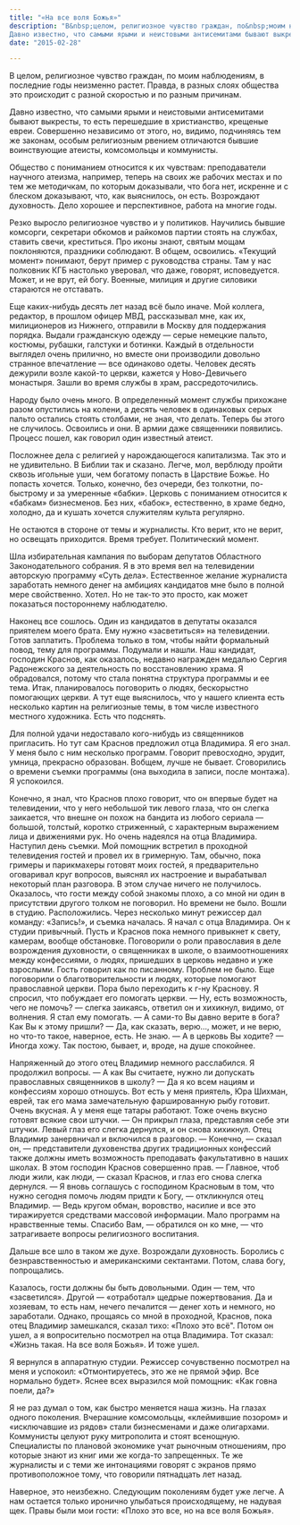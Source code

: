 ```yaml
---
title: "«На все воля Божья»"
description: "В&nbsp;целом, религиозное чувство граждан, по&nbsp;моим наблюдениям, в&nbsp;последние годы неизменно растет. Правда, в&nbsp;разных слоях общества это происходит с&nbsp;разной скоростью и&nbsp;по&nbsp;разным причинам
Давно известно, что самыми ярыми и неистовыми антисемитами бывают выкресты, то есть перешедшие в христианство, крещеные евреи. Совершенно независимо от этого, но, видимо, подчиняясь тем же законам, особым религиозным рвением отличаются бывшие воинствующие атеисты, комсомольцы и коммунисты."
date: "2015-02-28"

---
```


В целом, религиозное чувство граждан, по моим наблюдениям, в последние годы неизменно растет. Правда, в разных слоях общества это происходит с разной скоростью и по разным причинам.

Давно известно, что самыми ярыми и неистовыми антисемитами бывают выкресты, то есть перешедшие в христианство, крещеные евреи. Совершенно независимо от этого, но, видимо, подчиняясь тем же законам, особым религиозным рвением отличаются бывшие воинствующие атеисты, комсомольцы и коммунисты.

Общество с пониманием относится к их чувствам: преподаватели научного атеизма, например, теперь на своих же рабочих местах и по тем же методичкам, по которым доказывали, что бога нет, искренне и с блеском доказывают, что, как выяснилось, он есть. Возрождают духовность. Дело хорошее и перспективное, работа на многие годы.

Резко выросло религиозное чувство и у политиков. Научились бывшие комсорги, секретари обкомов и райкомов партии стоять на службах, ставить свечи, креститься. Про иконы знают, святым мощам поклоняются, праздники соблюдают. В общем, освоились. «Текущий момент» понимают, берут пример с руководства страны. Там у нас полковник КГБ настолько уверовал, что даже, говорят, исповедуется. Может, и не врут, ей богу.
Военные, милиция и другие силовики стараются не отставать.

Еще каких-нибудь десять лет назад всё было иначе. Мой коллега, редактор, в прошлом офицер МВД, рассказывал мне, как их, милиционеров из Нижнего, отправили в Москву для поддержания порядка. Выдали гражданскую одежду — серые немецкие пальто, костюмы, рубашки, галстуки и ботинки. Каждый в отдельности выглядел очень прилично, но вместе они производили довольно странное впечатление — все одинаково одеты. Человек десять дежурили возле какой-то церкви, кажется у Ново-Девичьего монастыря. Зашли во время службы в храм, рассредоточились.

Народу было очень много. В определенный момент службы прихожане разом опустились на колени, а десять человек в одинаковых серых пальто остались стоять столбами, не зная, что делать. Теперь бы этого не случилось. Освоились и они. В армии даже священники появились. Процесс пошел, как говорил один известный атеист.

Посложнее дела с религией у нарождающегося капитализма. Так это и не удивительно. В Библии так и сказано. Легче, мол, верблюду пройти сквозь игольные уши, чем богатому попасть в Царствие Божье. Но попасть хочется. Только, конечно, без очереди, без толкотни, по-быстрому и за умеренные «бабки». Церковь с пониманием относится к «бабкам» бизнесменов. Без них, «бабок», естественно, в храме бедно, холодно, да и кушать хочется служителям культа регулярно.

Не остаются в стороне от темы и журналисты. Кто верит, кто не верит, но освещать приходится. Время требует. Политический момент.

Шла избирательная кампания по выборам депутатов Областного Законодательного собрания. Я в это время вел на телевидении авторскую программу «Суть дела». Естественное желание журналиста заработать немного денег на амбициях кандидатов мне было в полной мере свойственно. Хотел. Но не так-то это просто, как может показаться постороннему наблюдателю.

Наконец все сошлось. Один из кандидатов в депутаты оказался приятелем моего брата. Ему нужно «засветиться» на телевидении. Готов заплатить. Проблема только в том, чтобы найти формальный повод, тему для программы. Подумали и нашли. Наш кандидат, господин Краснов, как оказалось, недавно награжден медалью Сергия Радонежского за деятельность по восстановлению храма. Я обрадовался, потому что стала понятна структура программы и ее тема. Итак, планировалось поговорить о людях, бескорыстно помогающих церкви. А тут еще выяснилось, что у нашего клиента есть несколько картин на религиозные темы, в том числе известного местного художника. Есть что подснять.

Для полной удачи недоставало кого-нибудь из священников пригласить. Но тут сам Краснов предложил отца Владимира. Я его знал. У меня было с ним несколько программ. Говорит превосходно, эрудит, умница, прекрасно образован. Вобщем, лучше не бывает. Сговорились о времени съемки программы (она выходила в записи, после монтажа). Я успокоился.

Конечно, я знал, что Краснов плохо говорит, что он впервые будет на телевидении, что у него небольшой тик левого глаза, что он слегка заикается, что внешне он похож на бандита из любого сериала — большой, толстый, коротко стриженный, с характерным выражением лица и движениями рук. Но очень надеялся на отца Владимира.
Наступил день съемки. Мой помощник встретил в проходной телевидения гостей и провел их в гримерную. Там, обычно, пока гримеры и парикмахеры готовят моих гостей, я предварительно оговаривал круг вопросов, выяснял их настроение и вырабатывал некоторый план разговора. В этом случае ничего не получилось. Оказалось, что гости между собой знакомы плохо, а со мной ни один в присутствии другого толком не поговорил. Но времени не было. Вошли в студию. Расположились. Через несколько минут режиссер дал команду: «Запись!», и съемка началась. 
Я начал с отца Владимира. Он к студии привычный. Пусть и Краснов пока немного привыкнет к свету, камерам, вообще обстановке. Поговорили о роли православия в деле возрождения духовности, о священниках в школе, о взаимоотношениях между конфессиями, о людях, пришедших в церковь недавно и уже взрослыми. Гость говорил как по писанному. Проблем не было. Еще поговорили о благотворительности и людях, которые помогают православной церкви. Пора было переходить к г-ну Краснову. Я спросил, что побуждает его помогать церкви.
— Ну, есть возможность, чего не помочь? — слегка заикаясь, ответил он и хихикнул, видимо, от волнения. Я стал ему помогать. 
— А сами-то Вы давно верите в бога? Как Вы к этому пришли?
— Да, как сказать, верю…, может, и не верю, но что-то такое, наверное, есть. Не знаю.
— А в церковь Вы ходите?
— Иногда хожу. Так постою, бывает, и, вроде, на душе спокойнее.

Напряженный до этого отец Владимир немного расслабился. Я продолжил вопросы.
— А как Вы считаете, нужно ли допускать православных священников в школу?
— Да я ко всем нациям и конфессиям хорошо отношусь. Вот есть у меня приятель, Юра Шихман, еврей, так его мама замечательную фаршированную рыбу готовит. Очень вкусная. А у меня еще татары работают. Тоже очень вкусно готовят всякие свои штучки. — Он прикрыл глаза, представляя себе эти штучки. Левый глаз его слегка дернулся, и он снова хихикнул. Отец Владимир занервничал и включился в разговор.
— Конечно, — сказал он, — представители духовенства других традиционных конфессий также должны иметь возможность преподавать факультативно в наших школах. В этом господин Краснов совершенно прав. 
— Главное, чтоб люди жили, как люди, — сказал Краснов, и глаз его снова слегка дернулся.
— Я вновь соглашусь с господином Красновым в том, что нужно сегодня помочь людям придти к Богу, — откликнулся отец Владимир. — Ведь кругом обман, воровство, насилие и все это тиражируется средствами массовой информации. Мало программ на нравственные темы. Спасибо Вам, — обратился он ко мне, — что затрагиваете вопросы религиозного воспитания.

Дальше все шло в таком же духе. Возрождали духовность. Боролись с безнравственностью и американскими сектантами. Потом, слава богу, попрощались.

Казалось, гости должны бы быть довольными. Один — тем, что «засветился». Другой — «отработал» щедрые пожертвования. Да и хозяевам, то есть нам, нечего печалится — денег хоть и немного, но заработали. Однако, прощаясь со мной в проходной, Краснов, пока отец Владимир замешкался, сказал тихо: «Плохо это всё". Потом он ушел, а я вопросительно посмотрел на отца Владимира. Тот сказал: «Жизнь такая. На все воля Божья». И тоже ушел.

Я вернулся в аппаратную студии. Режиссер сочувственно посмотрел на меня и успокоил: «Отмонтируетесь, это же не прямой эфир. Все нормально будет». Яснее всех выразился мой помощник: «Как говна поели, да?»

Я не раз думал о том, как быстро меняется наша жизнь. На глазах одного поколения. Вчерашние комсомольцы, «клеймившие позором» и «исключавшие из рядов» стали бизнесменами и даже олигархами. Коммунисты целуют руку митрополита и стоят всенощную. Специалисты по плановой экономике учат рыночным отношениям, про которые знают из книг ими же когда-то запрещенных. Те же журналисты и с теми же интонациями говорят с экранов прямо противоположное тому, что говорили пятнадцать лет назад.

Наверное, это неизбежно. Следующим поколениям будет уже легче. А нам остается только иронично улыбаться происходящему, не надувая щек. Правы были мои гости: «Плохо это все, но на все воля Божья».
